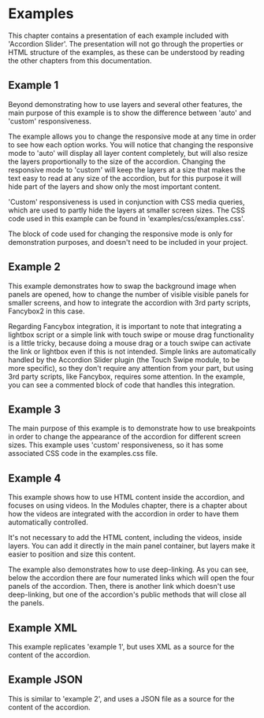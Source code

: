 # Examples #

This chapter contains a presentation of each example included with 'Accordion Slider'. The presentation will not go through the properties or HTML structure of the examples, as these can be understood by reading the other chapters from this documentation.

## Example 1 ##

Beyond demonstrating how to use layers and several other features, the main purpose of this example is to show the difference between 'auto' and 'custom' responsiveness. 

The example allows you to change the responsive mode at any time in order to see how each option works. You will notice that changing the responsive mode to 'auto' will display all layer content completely, but will also resize the layers proportionally to the size of the accordion. Changing the responsive mode to 'custom' will keep the layers at a size that makes the text easy to read at any size of the accordion, but for this purpose it will hide part of the layers and show only the most important content.

'Custom' responsiveness is used in conjunction with CSS media queries, which are used to partly hide the layers at smaller screen sizes. The CSS code used in this example can be found in 'examples/css/examples.css'.

The block of code used for changing the responsive mode is only for demonstration purposes, and doesn't need to be included in your project.

## Example 2 ##

This example demonstrates how to swap the background image when panels are opened, how to change the number of visible visible panels for smaller screens, and how to integrate the accordion with 3rd party scripts, Fancybox2 in this case.

Regarding Fancybox integration, it is important to note that integrating a lightbox script or a simple link with touch swipe or mouse drag functionality is a little tricky, because doing a mouse drag or a touch swipe can activate the link or lightbox even if this is not intended. Simple links are automatically handled by the Accordion Slider plugin (the Touch Swipe module, to be more specific), so they don't require any attention from your part, but using 3rd party scripts, like Fancybox, requires some attention. In the example, you can see a commented block of code that handles this integration.

## Example 3 ##

The main purpose of this example is to demonstrate how to use breakpoints in order to change the appearance of the accordion for different screen sizes. This example uses 'custom' responsiveness, so it has some associated CSS code in the examples.css file.

## Example 4 ##

This example shows how to use HTML content inside the accordion, and focuses on using videos. In the Modules chapter, there is a chapter about how the videos are integrated with the accordion in order to have them automatically controlled.

It's not necessary to add the HTML content, including the videos, inside layers. You can add it directly in the main panel container, but layers make it easier to position and size this content.

The example also demonstrates how to use deep-linking. As you can see, below the accordion there are four numerated links which will open the four panels of the accordion. Then, there is another link which doesn't use deep-linking, but one of the accordion's public methods that will close all the panels.

## Example XML ##

This example replicates 'example 1', but uses XML as a source for the content of the accordion.

## Example JSON ##

This is similar to 'example 2', and uses a JSON file as a source for the content of the accordion.
